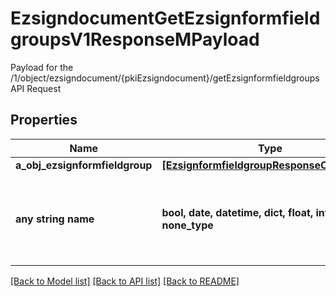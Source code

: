 # EzsigndocumentGetEzsignformfieldgroupsV1ResponseMPayload

Payload for the /1/object/ezsigndocument/{pkiEzsigndocument}/getEzsignformfieldgroups API Request

## Properties
Name | Type | Description | Notes
------------ | ------------- | ------------- | -------------
**a_obj_ezsignformfieldgroup** | [**[EzsignformfieldgroupResponseCompound]**](EzsignformfieldgroupResponseCompound.md) |  | [optional] 
**any string name** | **bool, date, datetime, dict, float, int, list, str, none_type** | any string name can be used but the value must be the correct type | [optional]

[[Back to Model list]](../README.md#documentation-for-models) [[Back to API list]](../README.md#documentation-for-api-endpoints) [[Back to README]](../README.md)


